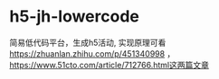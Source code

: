 # h5-jh-lowercode
简易低代码平台，生成h5活动, 实现原理可看 https://zhuanlan.zhihu.com/p/451340998 ，https://www.51cto.com/article/712766.html这两篇文章

